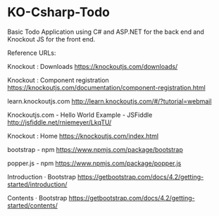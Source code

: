 # KO-Csharp-Todo
Basic Todo Application using C# and ASP.NET for the back end and Knockout JS for the front end.

Reference URLs:

Knockout : Downloads
https://knockoutjs.com/downloads/

Knockout : Component registration
https://knockoutjs.com/documentation/component-registration.html

learn.knockoutjs.com
http://learn.knockoutjs.com/#/?tutorial=webmail

Knockoutjs.com - Hello World Example - JSFiddle
http://jsfiddle.net/rniemeyer/LkqTU/

Knockout : Home
https://knockoutjs.com/index.html

bootstrap - npm
https://www.npmjs.com/package/bootstrap

popper.js - npm
https://www.npmjs.com/package/popper.js

Introduction · Bootstrap
https://getbootstrap.com/docs/4.2/getting-started/introduction/

Contents · Bootstrap
https://getbootstrap.com/docs/4.2/getting-started/contents/
